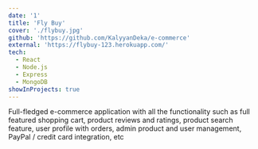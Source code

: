 ```yaml
---
date: '1'
title: 'Fly Buy'
cover: './flybuy.jpg'
github: 'https://github.com/KalyyanDeka/e-commerce'
external: 'https://flybuy-123.herokuapp.com/'
tech:
  - React
  - Node.js
  - Express
  - MongoDB
showInProjects: true
---
```


Full-fledged e-commerce application with all the functionality such as full featured shopping cart, product reviews and ratings, product search feature, user profile with orders, admin product and user management, PayPal / credit card integration, etc
